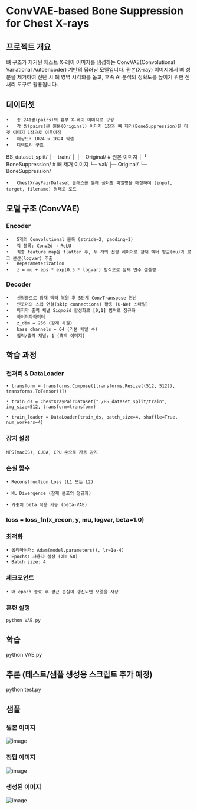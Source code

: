 # ConvVAE-based Bone Suppression for Chest X-rays

## 프로젝트 개요

뼈 구조가 제거된 체스트 X-레이 이미지를 생성하는 ConvVAE(Convolutional Variational Autoencoder) 기반의 딥러닝 모델입니다. 원본(X-ray) 이미지에서 뼈 성분을 제거하여 진단 시 폐 영역 시각화를 돕고, 후속 AI 분석의 정확도를 높이기 위한 전처리 도구로 활용됩니다.

## 데이터셋
	•	총 241쌍(pairs)의 흉부 X-레이 이미지로 구성
	•	각 쌍(pairs)은 원본(Original) 이미지 1장과 뼈 제거(BoneSuppression)된 타겟 이미지 1장으로 이루어짐
	•	해상도: 1024 × 1024 픽셀
	•	디렉토리 구조

BS_dataset_split/
├─ train/
│   ├─ Original/        # 원본 이미지
│   └─ BoneSuppression/ # 뼈 제거 이미지
└─ val/
    ├─ Original/
    └─ BoneSuppression/


	•	ChestXrayPairDataset 클래스를 통해 폴더별 파일명을 매칭하여 (input, target, filename) 형태로 로드

## 모델 구조 (ConvVAE)
### Encoder
	•	5개의 Convolutional 블록 (stride=2, padding=1)
	•	각 블록: Conv2d → ReLU
	•	최종 feature map을 flatten 후, 두 개의 선형 레이어로 잠재 벡터 평균(mu)과 로그 분산(logvar) 추출
	•	Reparameterization
	•	z = mu + eps * exp(0.5 * logvar) 방식으로 잠재 변수 샘플링
    
### Decoder
	•	선형층으로 잠재 벡터 복원 후 5단계 ConvTranspose 연산
	•	인코더의 스킵 연결(skip connections) 활용 (U-Net 스타일)
	•	마지막 출력 채널 Sigmoid 활성화로 [0,1] 범위로 정규화
	•	하이퍼파라미터
	•	z_dim = 256 (잠재 차원)
	•	base_channels = 64 (기본 채널 수)
	•	입력/출력 채널: 1 (흑백 이미지)

## 학습 과정
### 전처리 & DataLoader

    • transform = transforms.Compose([transforms.Resize((512, 512)), transforms.ToTensor()])

    • train_ds = ChestXrayPairDataset("./BS_dataset_split/train", img_size=512, transform=transform)

    • train_loader = DataLoader(train_ds, batch_size=4, shuffle=True, num_workers=4)

### 장치 설정

    MPS(macOS), CUDA, CPU 순으로 자동 감지

### 손실 함수

    • Reconstruction Loss (L1 또는 L2)

	• KL Divergence (잠재 분포의 정규화)

	• 가중치 beta 적용 가능 (beta-VAE)

### loss = loss_fn(x_recon, y, mu, logvar, beta=1.0)

### 최적화

    • 옵티마이저: Adam(model.parameters(), lr=1e-4)
	• Epochs: 사용자 설정 (예: 50)
	• Batch size: 4

### 체크포인트

    • 매 epoch 종료 후 평균 손실이 갱신되면 모델을 저장

### 훈련 실행

    python VAE.py


## 학습
python VAE.py

## 추론 (테스트/샘플 생성용 스크립트 추가 예정)
python test.py

## 샘플

### 원본 이미지
![image](./sample_ori.png)

### 정답 아미지
![image](./sample_gt.png)

### 생성된 이미지
![image](./sample_recon.png)